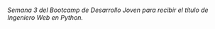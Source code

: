 ###### Semana 3 del Bootcamp de Desarrollo Joven para recibir el título de Ingeniero Web en Python.

